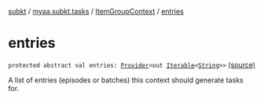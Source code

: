 [subkt](../../index.md) / [myaa.subkt.tasks](../index.md) / [ItemGroupContext](index.md) / [entries](./entries.md)

# entries

`protected abstract val entries: `[`Provider`](https://docs.gradle.org/current/javadoc/org/gradle/api/provider/Provider.html)`<out `[`Iterable`](https://kotlinlang.org/api/latest/jvm/stdlib/kotlin.collections/-iterable/index.html)`<`[`String`](https://kotlinlang.org/api/latest/jvm/stdlib/kotlin/-string/index.html)`>>` [(source)](https://github.com/Myaamori/SubKt/blob/0.1.8/src/main/kotlin/myaa/subkt/tasks/tasks.kt#L78)

A list of entries (episodes or batches) this context should generate tasks for.

